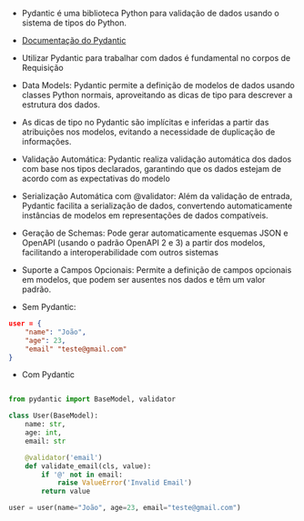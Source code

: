 - Pydantic é uma biblioteca Python para validação de dados usando o sistema de tipos do Python. 

- [Documentação do Pydantic](https://docs.pydantic.dev/latest/)

- Utilizar Pydantic para trabalhar com dados é fundamental no corpos de Requisição


- Data Models: Pydantic permite a definição de modelos de dados usando classes Python normais, aproveitando as dicas de tipo para descrever a estrutura dos dados.
- As dicas de tipo no Pydantic são implícitas e inferidas a partir das atribuições nos modelos, evitando a necessidade de duplicação de informações.
- Validação Automática: Pydantic realiza validação automática dos dados com base nos tipos declarados, garantindo que os dados estejam de acordo com as expectativas do modelo
- Serialização Automática com @validator: Além da validação de entrada, Pydantic facilita a serialização de dados, convertendo automaticamente instâncias de modelos em representações de dados compatíveis.
- Geração de Schemas: Pode gerar automaticamente esquemas JSON e OpenAPI (usando o padrão OpenAPI 2 e 3) a partir dos modelos, facilitando a interoperabilidade com outros sistemas
- Suporte a Campos Opcionais: Permite a definição de campos opcionais em modelos, que podem ser ausentes nos dados e têm um valor padrão.


- Sem Pydantic:

```json
user = {
    "name": "João",
    "age": 23,
    "email" "teste@gmail.com"
}
```

- Com Pydantic

```python

from pydantic import BaseModel, validator 

class User(BaseModel):
    name: str,
    age: int,
    email: str

    @validator('email')
    def validate_email(cls, value):
        if '@' not in email:
            raise ValueError('Invalid Email')
        return value

user = user(name="João", age=23, email="teste@gmail.com")

```